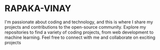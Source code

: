 # RAPAKA-VINAY
I'm passionate about coding and technology, and this is where I share my projects and contributions to the open-source community. Explore my repositories to find a variety of coding projects, from web development to machine learning. Feel free to connect with me and collaborate on exciting projects
